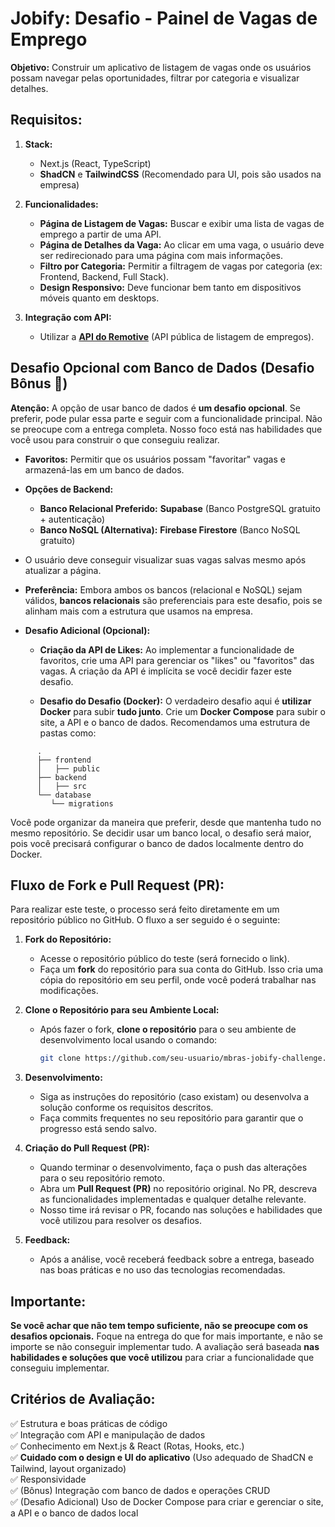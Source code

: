 # Jobify: Desafio - Painel de Vagas de Emprego

**Objetivo:** Construir um aplicativo de listagem de vagas onde os usuários possam navegar pelas oportunidades, filtrar por categoria e visualizar detalhes.

## Requisitos:

1. **Stack:**

   - Next.js (React, TypeScript)
   - **ShadCN** e **TailwindCSS** (Recomendado para UI, pois são usados na empresa)

2. **Funcionalidades:**

   - **Página de Listagem de Vagas:** Buscar e exibir uma lista de vagas de emprego a partir de uma API.
   - **Página de Detalhes da Vaga:** Ao clicar em uma vaga, o usuário deve ser redirecionado para uma página com mais informações.
   - **Filtro por Categoria:** Permitir a filtragem de vagas por categoria (ex: Frontend, Backend, Full Stack).
   - **Design Responsivo:** Deve funcionar bem tanto em dispositivos móveis quanto em desktops.

3. **Integração com API:**
   - Utilizar a **[API do Remotive](https://remotive.io/api-documentation)** (API pública de listagem de empregos).

## Desafio Opcional com Banco de Dados (Desafio Bônus 🚀)

**Atenção:** A opção de usar banco de dados é **um desafio opcional**. Se preferir, pode pular essa parte e seguir com a funcionalidade principal. Não se preocupe com a entrega completa. Nosso foco está nas habilidades que você usou para construir o que conseguiu realizar.

- **Favoritos:** Permitir que os usuários possam "favoritar" vagas e armazená-las em um banco de dados.
- **Opções de Backend:**
  - **Banco Relacional Preferido:** **Supabase** (Banco PostgreSQL gratuito + autenticação)
  - **Banco NoSQL (Alternativa):** **Firebase Firestore** (Banco NoSQL gratuito)
- O usuário deve conseguir visualizar suas vagas salvas mesmo após atualizar a página.
- **Preferência:** Embora ambos os bancos (relacional e NoSQL) sejam válidos, **bancos relacionais** são preferenciais para este desafio, pois se alinham mais com a estrutura que usamos na empresa.

- **Desafio Adicional (Opcional):**

  - **Criação da API de Likes:** Ao implementar a funcionalidade de favoritos, crie uma API para gerenciar os "likes" ou "favoritos" das vagas. A criação da API é implícita se você decidir fazer este desafio.

  - **Desafio do Desafio (Docker):** O verdadeiro desafio aqui é **utilizar Docker** para subir **tudo junto**. Crie um **Docker Compose** para subir o site, a API e o banco de dados. Recomendamos uma estrutura de pastas como:

```
      .
      ├── frontend
      │   ├── public
      ├── backend
      │   ├── src
      └── database
         └── migrations
```

Você pode organizar da maneira que preferir, desde que mantenha tudo no mesmo repositório. Se decidir usar um banco local, o desafio será maior, pois você precisará configurar o banco de dados localmente dentro do Docker.

## Fluxo de Fork e Pull Request (PR):

Para realizar este teste, o processo será feito diretamente em um repositório público no GitHub. O fluxo a ser seguido é o seguinte:

1. **Fork do Repositório:**

   - Acesse o repositório público do teste (será fornecido o link).
   - Faça um **fork** do repositório para sua conta do GitHub. Isso cria uma cópia do repositório em seu perfil, onde você poderá trabalhar nas modificações.

2. **Clone o Repositório para seu Ambiente Local:**

   - Após fazer o fork, **clone o repositório** para o seu ambiente de desenvolvimento local usando o comando:
     ```bash
     git clone https://github.com/seu-usuario/mbras-jobify-challenge.git
     ```

3. **Desenvolvimento:**

   - Siga as instruções do repositório (caso existam) ou desenvolva a solução conforme os requisitos descritos.
   - Faça commits frequentes no seu repositório para garantir que o progresso está sendo salvo.

4. **Criação do Pull Request (PR):**

   - Quando terminar o desenvolvimento, faça o push das alterações para o seu repositório remoto.
   - Abra um **Pull Request (PR)** no repositório original. No PR, descreva as funcionalidades implementadas e qualquer detalhe relevante.
   - Nosso time irá revisar o PR, focando nas soluções e habilidades que você utilizou para resolver os desafios.

5. **Feedback:**
   - Após a análise, você receberá feedback sobre a entrega, baseado nas boas práticas e no uso das tecnologias recomendadas.

## Importante:

**Se você achar que não tem tempo suficiente, não se preocupe com os desafios opcionais.** Foque na entrega do que for mais importante, e não se importe se não conseguir implementar tudo. A avaliação será baseada **nas habilidades e soluções que você utilizou** para criar a funcionalidade que conseguiu implementar.

## Critérios de Avaliação:

✅ Estrutura e boas práticas de código  
✅ Integração com API e manipulação de dados  
✅ Conhecimento em Next.js & React (Rotas, Hooks, etc.)  
✅ **Cuidado com o design e UI do aplicativo** (Uso adequado de ShadCN e Tailwind, layout organizado)  
✅ Responsividade  
✅ (Bônus) Integração com banco de dados e operações CRUD  
✅ (Desafio Adicional) Uso de Docker Compose para criar e gerenciar o site, a API e o banco de dados local
